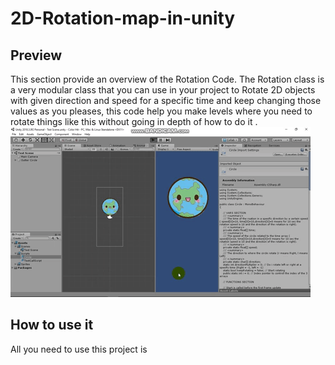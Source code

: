 # 2D-Rotation-map-in-unity

## Preview
  This section provide an overview of the Rotation Code.
  The Rotation class is a very modular class that you can use in your project to Rotate 2D objects with given direction and speed for a     specific time and keep changing those values as you pleases, this code help you make levels where you need to rotate things like this without going in depth of how to do it .
  ![](UnityGif.gif)
  
## How to use it 
  All you need to use this project is 
